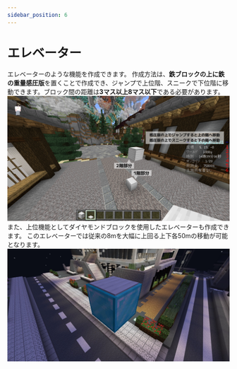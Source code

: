 ```yaml
---
sidebar_position: 6
---
```


# エレベーター

エレベーターのような機能を作成できます。
作成方法は、**鉄ブロックの上に鉄の重量感圧版**を置くことで作成でき、ジャンプで上位階、スニークで下位階に移動できます。ブロック間の距離は**3マス以上8マス以下**である必要があります。
![how-to-linkage-1](./img/yomogi_elevator.png)
また、上位機能としてダイヤモンドブロックを使用したエレベーターも作成できます。
このエレベーターでは従来の8mを大幅に上回る上下各50mの移動が可能となります。
![how-to-linkage-2](./img/yomogi_elevator2.png)
